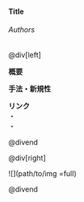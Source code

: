 #### Title
###### Authors

@div[left]

__概要__  

__手法・新規性__  

__リンク__  
・[](url)  
・[](url)  

@divend

@div[right]

![](path/to/img =full)

@divend